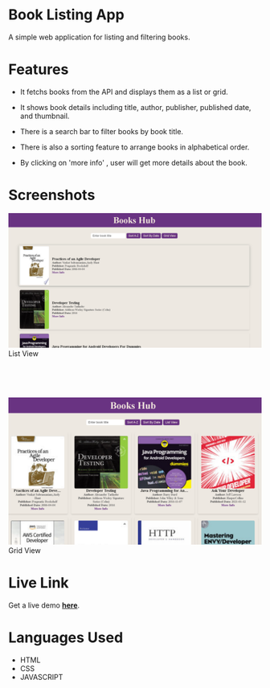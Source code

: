 # Book Listing App

A simple web application for listing and filtering books.

# Features

* It fetchs books from the API and displays them as a list or grid.

* It shows book details including title, author, publisher, published date, and thumbnail.

* There is a search bar to filter books by book title.

* There is also a sorting feature to arrange books in alphabetical order.

* By clicking on 'more info' , user will get more details about the book.

# Screenshots

![List View](./screenshots/list-view.png) List View

</br>
</br>
</br>

![Grid View](./screenshots/grid-view.png)Grid View

# Live Link
Get a live demo **[here]()**.

# Languages Used
* HTML
* CSS
* JAVASCRIPT